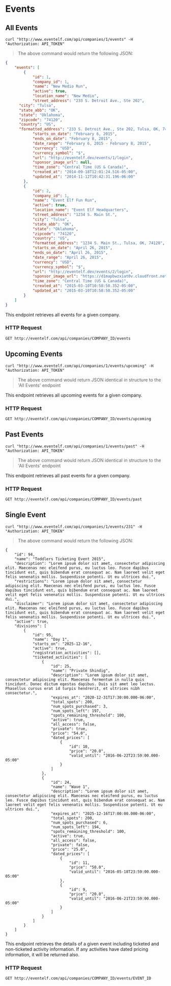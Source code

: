 # Events

## All Events

```shell
curl "http://www.eventelf.com/api/companies/1/events" -H "Authorization: API_TOKEN"
```

> The above command would return the following JSON:

```json
{
	"events": [
		{
			"id": 1,
			"company_id": 1,
			"name": "New Medio Run",
			"active": true,
			"location_name": "New Medio",
			"street_address": "233 S. Detroit Ave., Ste 202",
      "city": "Tulsa",
      "state_abb": "OK",
      "state": "Oklahoma",
      "zipcode": "74120",
      "country": "US",
      "formatted_address": "233 S. Detroit Ave., Ste 202, Tulsa, OK, 74120",
			"starts_on_date": "February 6, 2015",
			"ends_on_date": "February 8, 2015",
			"date_range": "February 6, 2015 - February 8, 2015",
			"currency": "USD",
			"currency_symbol": "$",
			"url": "http://eventelf.dev/events/1/login",
			"sponsor_image_url": null,
			"time_zone": "Central Time (US & Canada)",
			"created_at": "2014-09-18T12:01:24.516-05:00",
			"updated_at": "2014-11-12T10:42:31.196-06:00"
		},
		{
			"id": 2,
			"company_id": 1,
			"name": "Event Elf Fun Run",
			"active": true,
			"location_name": "Event Elf Headquarters",
			"street_address": "1234 S. Main St.",
			"city": "Tulsa",
			"state_abb": "OK",
			"state": "Oklahoma",
			"zipcode": "74120",
			"country": "US",
			"formatted_address": "1234 S. Main St., Tulsa, OK, 74120",
			"starts_on_date": "April 26, 2015",
			"ends_on_date": "April 26, 2015",
			"date_range": "April 26, 2015",
			"currency": "USD",
			"currency_symbol": "$",
			"url": "http://eventelf.dev/events/2/login",
			"sponsor_image_url": "https://d1mapbwzxiat0v.cloudfront.net/attachments/5459cfa9338e3560290cc22a29f252dd33a8e180/store/482d64cd2d71b7c71c8ee601bdd9e76ca840aacd04a5ef2b4fd2f733e50b/logo.jpg",
			"time_zone": "Central Time (US & Canada)",
			"created_at": "2015-03-10T10:58:50.352-05:00",
			"updated_at": "2015-03-10T10:58:50.352-05:00"
		}
	]
}
```

This endpoint retrieves all events for a given company.

### HTTP Request

`GET http://eventelf.com/api/companies/COMPANY_ID/events`

## Upcoming Events

```shell
curl "http://www.eventelf.com/api/companies/1/events/upcoming" -H "Authorization: API_TOKEN"
```

> The above command would return JSON identical in structure to the 'All Events' endpoint

This endpoint retrieves all upcoming events for a given company.

### HTTP Request

`GET http://eventelf.com/api/companies/COMPANY_ID/events/upcoming`

## Past Events

```shell
curl "http://www.eventelf.com/api/companies/1/events/past" -H "Authorization: API_TOKEN"
```

> The above command would return JSON identical in structure to the 'All Events' endpoint

This endpoint retrieves all past events for a given company.

### HTTP Request

`GET http://eventelf.com/api/companies/COMPANY_ID/events/past`

## Single Event

```shell
curl "http://www.eventelf.com/api/companies/1/events/231" -H "Authorization: API_TOKEN"
```

> The above command would return the following JSON:

```
{
	"id": 94,
	"name": "Toddlers Ticketing Event 2015",
	"description": "Lorem ipsum dolor sit amet, consectetur adipiscing elit. Maecenas nec eleifend purus, eu luctus leo. Fusce dapibus tincidunt est, quis bibendum erat consequat ac. Nam laoreet velit eget felis venenatis mollis. Suspendisse potenti. Ut eu ultrices dui.",
	"restrictions": "Lorem ipsum dolor sit amet, consectetur adipiscing elit. Maecenas nec eleifend purus, eu luctus leo. Fusce dapibus tincidunt est, quis bibendum erat consequat ac. Nam laoreet velit eget felis venenatis mollis. Suspendisse potenti. Ut eu ultrices dui.",
	"disclaimer": "Lorem ipsum dolor sit amet, consectetur adipiscing elit. Maecenas nec eleifend purus, eu luctus leo. Fusce dapibus tincidunt est, quis bibendum erat consequat ac. Nam laoreet velit eget felis venenatis mollis. Suspendisse potenti. Ut eu ultrices dui.",
	"active": true,
	"divisions": [
		{
			"id": 95,
			"name": "Day 1",
			"starts_on": "2025-12-16",
			"active": true,
			"registration_activities": [],
			"ticketed_activities": [
				{
					"id": 25,
					"name": "Private Shindig",
					"description": "Lorem ipsum dolor sit amet, consectetur adipiscing elit. Maecenas fermentum in nulla quis tincidunt. Donec dictum egestas dapibus. Duis sit amet leo lectus. Phasellus cursus erat id turpis hendrerit, et ultrices nibh consectetur.",
					"expires_at": "2020-12-31T17:30:00.000-06:00",
					"total_spots": 200,
					"num_spots_purchased": 3,
					"num_spots_left": 197,
					"spots_remaining_threshold": 100,
					"active": true,
					"all_access": false,
					"private": true,
					"price": "54.0",
					"dated_prices": [
						{
							"id": 10,
							"price": "20.0",
							"valid_until": "2016-06-22T23:59:00.000-05:00"
						}
					]
				},
				{
					"id": 24,
					"name": "Wave 1",
					"description": "Lorem ipsum dolor sit amet, consectetur adipiscing elit. Maecenas nec eleifend purus, eu luctus leo. Fusce dapibus tincidunt est, quis bibendum erat consequat ac. Nam laoreet velit eget felis venenatis mollis. Suspendisse potenti. Ut eu ultrices dui.",
					"expires_at": "2025-12-16T17:00:00.000-06:00",
					"total_spots": 200,
					"num_spots_purchased": 6,
					"num_spots_left": 194,
					"spots_remaining_threshold": 100,
					"active": true,
					"all_access": false,
					"private": false,
					"price": "25.0",
					"dated_prices": [
						{
							"id": 11,
							"price": "50.0",
							"valid_until": "2016-05-18T23:59:00.000-05:00"
						},
						{
							"id": 9,
							"price": "20.0",
							"valid_until": "2016-06-21T23:59:00.000-05:00"
						}
					]
				}
			]
		}
	]
}
```

This endpoint retrieves the details of a given event including ticketed and non-ticketed activity information. If any activities have dated pricing information, it will be returned also.

### HTTP Request

`GET http://eventelf.com/api/companies/COMPANY_ID/events/EVENT_ID`